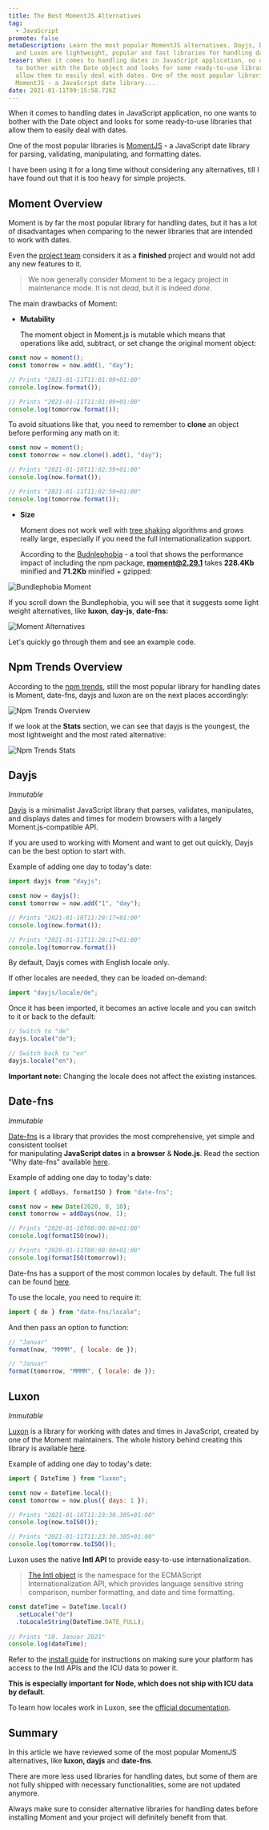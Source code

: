 ```yaml
---
title: The Best MomentJS Alternatives
tag:
  - JavaScript
promote: false
metaDescription: Learn the most popular MomentJS alternatives. Dayjs, Date-fns
  and Luxon are lightweight, popular and fast libraries for handling dates.
teaser: When it comes to handling dates in JavaScript application, no one wants
  to bother with the Date object and looks for some ready-to-use libraries that
  allow them to easily deal with dates. One of the most popular libraries is
  MomentJS - a JavaScript date library...
date: 2021-01-11T09:15:58.726Z
---
```

When it comes to handling dates in JavaScript application, no one wants to bother with the Date object and looks for some ready-to-use libraries that allow them to easily deal with dates.

One of the most popular libraries is [MomentJS](https://momentjs.com/) - a JavaScript date library for parsing, validating, manipulating, and formatting dates.

I have been using it for a long time without considering any alternatives, till I have found out that it is too heavy for simple projects.

## Moment Overview

Moment is by far the most popular library for handling dates, but it has a lot of disadvantages when comparing to the newer libraries that are intended to work with dates.

Even the [project team](https://momentjs.com/docs/#/-project-status/) considers it as a **finished** project and would not add any new features to it.

> We now generally consider Moment to be a legacy project in maintenance mode. It is not *dead*, but it is indeed *done*.

The main drawbacks of Moment:

* **Mutability**

  The moment object in Moment.js is mutable which means that operations like add, subtract, or set change the original moment object:

```javascript
const now = moment(); 
const tomorrow = now.add(1, "day"); 

// Prints "2021-01-11T11:01:09+01:00"
console.log(now.format());

// Prints "2021-01-11T11:01:09+01:00"
console.log(tomorrow.format());
```

To avoid situations like that, you need to remember to **clone** an object before performing any math on it:

```javascript
const now = moment();
const tomorrow = now.clone().add(1, "day"); 

// Prints "2021-01-10T11:02:59+01:00"
console.log(now.format());

// Prints "2021-01-11T11:02:59+01:00"
console.log(tomorrow.format());
```

* **Size**

  Moment does not work well with [tree shaking](https://webpack.js.org/guides/tree-shaking/) algorithms and grows really large, especially if you need the full internationalization support.

  According to the [Budnlephobia](https://github.com/pastelsky/bundlephobia) - a tool that shows the performance impact of including the npm package, **moment@2.29.1** takes **228.4Kb** minified and **71.2Kb** minified + gzipped:

![Bundlephobia Moment](/img/screenshot-2021-01-10-at-10.42.11.png "Bundlephobia Moment")

If you scroll down the Bundlephobia, you will see that it suggests some light weight alternatives, like **luxon**, **day-js**, **date-fns:**

![Moment Alternatives](/img/screenshot-2021-01-10-at-12.20.34.png "Moment Alternatives")

Let's quickly go through them and see an example code.

## Npm Trends Overview

According to the [npm trends](https://www.npmtrends.com/dayjs-vs-date-fns-vs-moment-vs-luxon), still the most popular library for handling dates is Moment, date-fns, dayjs and luxon are on the next places accordingly:

![Npm Trends Overview](/img/screenshot-2021-01-10-at-11.12.34.png "Npm Trends Overview")

If we look at the **Stats** section, we can see that dayjs is the youngest, the most lightweight and the most rated alternative:

![Npm Trends Stats](/img/screenshot-2021-01-10-at-11.15.27.png "Npm Trends Stats")

## Dayjs

*Immutable*

[Dayjs](https://github.com/iamkun/dayjs) is a minimalist JavaScript library that parses, validates, manipulates, and displays dates and times for modern browsers with a largely Moment.js-compatible API.

If you are used to working with Moment and want to get out quickly, Dayjs can be the best option to start with.

Example of adding one day to today's date:

```javascript
import dayjs from "dayjs";

const now = dayjs();
const tomorrow = now.add("1", "day");

// Prints "2021-01-10T11:28:17+01:00"
console.log(now.format());

// Prints "2021-01-11T11:28:17+01:00"
console.log(tomorrow.format())
```

By default, Dayjs comes with English locale only. 

If other locales are needed, they can be loaded on-demand:

```javascript
import "dayjs/locale/de";
```

Once it has been imported, it becomes an active locale and you can switch to it or back to the default:

```javascript
// Switch to "de"
dayjs.locale("de");

// Switch back to "en"
dayjs.locale("en");
```

**Important note:** Changing the locale does not affect the existing instances.

## Date-fns

*Immutable*

[Date-fns](https://github.com/date-fns/date-fns) is a library that provides the most comprehensive, yet simple and consistent toolset\
for manipulating **JavaScript dates** in **a browser** & **Node.js**. Read the section "Why date-fns" available [here](https://date-fns.org/).

Example of adding one day to today's date:

```javascript
import { addDays, formatISO } from "date-fns";

const now = new Date(2020, 0, 10);
const tomorrow = addDays(now, 1);

// Prints "2020-01-10T00:00:00+01:00"
console.log(formatISO(now));

// Prints "2020-01-11T00:00:00+01:00"
console.log(formatISO(tomorrow));
```

Date-fns has a support of the most common locales by default. The full list can be found [here](https://github.com/date-fns/date-fns/tree/master/src/locale).

To use the locale, you need to require it:

```javascript
import { de } from "date-fns/locale";
```

And then pass an option to function:

```javascript
// "Januar"
format(now, "MMMM", { locale: de });

// "Januar"
format(tomorrow, "MMMM", { locale: de });
```

## Luxon

*Immutable*

[Luxon](https://github.com/moment/luxon) is a library for working with dates and times in JavaScript, created by one of the Moment maintainers. The whole history behind creating this library is available [here](https://github.com/moment/luxon/blob/master/docs/why.md).

Example of adding one day to today's date:

```javascript
import { DateTime } from "luxon";

const now = DateTime.local();
const tomorrow = now.plus({ days: 1 });

// Prints "2021-01-10T11:23:30.305+01:00"
console.log(now.toISO());

// Prints "2021-01-11T11:23:30.305+01:00"
console.log(tomorrow.toISO());
```

Luxon uses the native **Intl API** to provide easy-to-use internationalization.

> [The Intl object](https://developer.mozilla.org/en-US/docs/Web/JavaScript/Reference/Global_Objects/Intl) is the namespace for the ECMAScript Internationalization API, which provides language sensitive string comparison, number formatting, and date and time formatting.

```javascript
const dateTime = DateTime.local()
  .setLocale("de")
  .toLocaleString(DateTime.DATE_FULL);
  
// Prints "10. Januar 2021"
console.log(dateTime);
```

Refer to the [install guide](https://moment.github.io/luxon/docs/manual/install.html) for instructions on making sure your platform has access to the Intl APIs and the ICU data to power it. 

**This is especially important for Node, which does not ship with ICU data by default**.

To learn how locales work in Luxon, see the [official documentation](https://moment.github.io/luxon/docs/manual/intl.html).

## Summary

In this article we have reviewed some of the most popular MomentJS alternatives, like **luxon, dayjs** and **date-fns**.

There are more less used libraries for handling dates, but some of them are not fully shipped with necessary functionalities, some are not updated anymore.

Always make sure to consider alternative libraries for handling dates before installing Moment and your project will definitely benefit from that.
